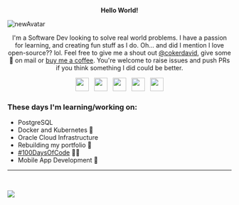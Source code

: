 <p align='center'>
<strong> Hello World! </strong>
</p>

<!-- ![byDavidCoker](https://user-images.githubusercontent.com/87503695/132118699-2596010d-2f72-4baf-82b3-dd3c2fd8c1a3.gif) -->
![newAvatar](https://user-images.githubusercontent.com/87503695/147611366-5b80c6aa-b086-464a-b652-84edea400ce4.png)
<!-- ![image](https://user-images.githubusercontent.com/87503695/147611902-c107cd09-ea15-423e-8f28-fa58286c3a21.png) -->


<p align='center'>
I'm a Software Dev looking to solve real world problems. I have a passion for learning, and creating fun stuff as I do. Oh... and did I mention I love open-source?? lol. Feel free to give me a shout out <a href='https://github.com/thecokerdavid'>@cokerdavid</a>, give some 💜 on mail or <a href='https://www.buymeacoffee.com/thecokerdavid'>buy me a coffee</a>. You're welcome to raise issues and push PRs if you think something I did could be better.
</p>


<p align='center'>
<a href="https://twitter.com/thecokerdavid"><img height="30" src="https://github.com/thecokerdavid/thecokerdavid/raw/main/svg/twitter.svg?raw=true"></a>&nbsp;&nbsp;
<a href="https://www.instagram.com/thecokerdavid/"><img height="30" src="https://github.com/thecokerdavid/thecokerdavid/raw/main/svg/instagram.svg?raw=true"></a>&nbsp;&nbsp;
<a href="https://dev.to/thecokerdavid"><img height="30" src="https://github.com/thecokerdavid/thecokerdavid/raw/main/svg/dev.svg?raw=true"></a>&nbsp;&nbsp;
<a href="https://www.medium.com/@cokerdavid"><img height="30" src="https://github.com/thecokerdavid/thecokerdavid/raw/main/svg/medium.svg?raw=true"></a>&nbsp;&nbsp;
<a href="mailto:heiscokerdavid@gmail.com"><img height="30" src="https://github.com/thecokerdavid/thecokerdavid/raw/main/svg/mail.svg?raw=true"></a>
</p>


### These days I'm learning/working on:
 <ul>
   <li> PostgreSQL </li>
   <li> Docker and Kubernetes 🥶 </li>
   <li> Oracle Cloud Infrastructure </li>
   <li> Rebuilding my portfolio 🙌‍ </li>
   <li> <a href="https://www.100daysofcode.com/">#100DaysOfCode</a> 👨‍💻 </li>
   <li> Mobile App Development 🌟</li>
  </ul>

<!-- [1]: https://www.buymeacoffee.com/thecokerdavid
[2]: https://github.com/thecokerdavid -->

---
<br>

<!-- ![Top Langs](https://github-readme-stats.vercel.app/api/top-langs/?username=thecokerdavid&langs_count=7&layout=compact&hide_border=true) -->

![](https://komarev.com/ghpvc/?username=thecokerdavid&color=blue)
